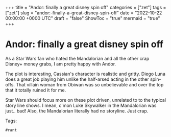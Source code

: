 +++
title = "Andor: finally a great disney spin off"
categories = ["zet"]
tags = ["zet"]
slug = "andor:-finally-a-great-disney-spin-off"
date = "2022-10-22 00:00:00 +0000 UTC"
draft = "false"
ShowToc = "true"
mermaid = "true"
+++

# Andor: finally a great disney spin off

As a Star Wars fan who hated the Mandalorian and all the other crap 
Disney+ money grabs, I am pretty happy with Andor.

The plot is interesting, Cassian's character is realistic and gritty.
Diego Luna does a great job playing him unlike the half-arsed acting in
the other spin-offs. That villain woman from Obiwan was so unbelievable
and over the top that it totally ruined it for me. 

Star Wars should focus more on these plot driven, unrelated to to the typical
story line shows. I mean, c'mon Luke Skywalker in the Mandalorian was just.. bad!
Also, the Mandalorian literally had no storyline. Just crap.

Tags:

    #rant

